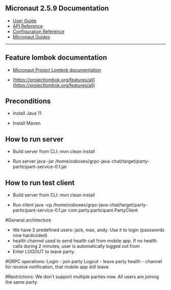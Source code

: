 ## Micronaut 2.5.9 Documentation

- [User Guide](https://docs.micronaut.io/2.5.9/guide/index.html)
- [API Reference](https://docs.micronaut.io/2.5.9/api/index.html)
- [Configuration Reference](https://docs.micronaut.io/2.5.9/guide/configurationreference.html)
- [Micronaut Guides](https://guides.micronaut.io/index.html)
---

## Feature lombok documentation

- [Micronaut Project Lombok documentation](https://docs.micronaut.io/latest/guide/index.html#lombok)

- [https://projectlombok.org/features/all](https://projectlombok.org/features/all)


## Preconditions

- Install Java 11

- Install Maven

## How to run server

- Build server from CLI: mvn clean install

- Run server java -jar /home/osboxes/grpc-java-chat/target/party-participant-service-0.1.jar

## How to run test client

- Build server from CLI: mvn clean install

- Run client java -cp /home/osboxes/grpc-java-chat/target/party-participant-service-0.1.jar com.party.participant.PartyClient

#General architecture
 - We have 3 predefined users: jack, max, andy. Use it to login (passwords now hardcoded)
 - health channel used to send health call from mobile app. If no health calls during 2 minutes, user is automatically logged out from
 - Enter LOGOUT to leave party.

#GRPC operations:
   Login - join party
   Logout - leave party
   health - channel for receive notification, that mobile app still leave.

#Restrictions:
   We don't support multiple parties now. All users are joining the same party.